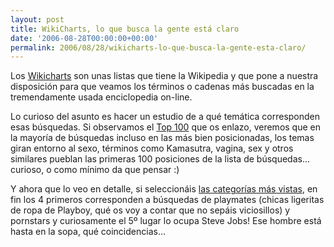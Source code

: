 ```yaml
---
layout: post
title: WikiCharts, lo que busca la gente está claro
date: '2006-08-28T00:00:00+00:00'
permalink: 2006/08/28/wikicharts-lo-que-busca-la-gente-esta-claro/
---
```

<a href="http://es.wikipedia.org/"><img style="float:right; margin:0 0 10px 10px;cursor:pointer; cursor:hand;" src="http://photos1.blogger.com/blogger/6639/1972/320/415600_7ecba7255c_s.jpg" border="0" alt="" /></a>Los <a href="http://tools.wikimedia.de/%7Eleon/stats/wikicharts/index.php?ns=articles&limit=100&month=08%252F2006&wiki=enwiki">Wikicharts</a> son unas listas que tiene la Wikipedia y que pone a nuestra disposición para que veamos los términos o cadenas más buscadas en la tremendamente usada enciclopedia on-line.

Lo curioso del asunto es hacer un estudio de a qué temática corresponden esas búsquedas. Si observamos el <a href="http://tools.wikimedia.de/%7Eleon/stats/wikicharts/index.php?ns=articles&limit=100&month=08%252F2006&wiki=enwiki">Top 100</a> que os enlazo, veremos que en la mayoría de búsquedas incluso en las más bien posicionadas, los temas giran entorno al sexo, términos como Kamasutra, vagina, sex y otros similares pueblan las primeras 100 posiciones de la lista de búsquedas... curioso, o como mínimo da que pensar :)

Y ahora que lo veo en detalle, si seleccionáis <a href="http://tools.wikimedia.de/%7Eleon/stats/wikicharts/index.php?ns=Category&limit=100&month=08%2F2006&wiki=enwiki">las categorías más vistas</a>, en fin los 4 primeros corresponden a búsquedas de playmates (chicas ligeritas de ropa de Playboy, qué os voy a contar que no sepáis viciosillos) y pornstars y curiosamente el 5º lugar lo ocupa Steve Jobs! Ese hombre está hasta en la sopa, qué coincidencias...
